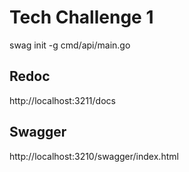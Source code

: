 # Tech Challenge 1

swag init -g cmd/api/main.go

## Redoc
http://localhost:3211/docs

## Swagger
http://localhost:3210/swagger/index.html

